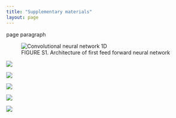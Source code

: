 ```yaml
---
title: "Supplementary materials"
layout: page
---
```


page paragraph

<figure>
  <img src="../media/cnn1d.svg" alt="Convolutional neural network 1D">
  <figcaption>FIGURE S1. Architecture of first feed forward neural network</figcaption>
</figure>

![](../media/cnn1d.svg)

![](../media/cnn2d.svg)

![](../media/ff1.svg)

![](../media/ff2.svg)

![](../media/lstm.svg)
